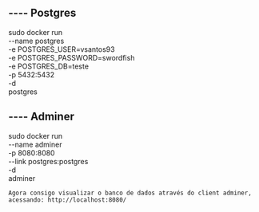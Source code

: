 ## ---- Postgres
sudo docker run \
    --name postgres \
    -e POSTGRES_USER=vsantos93 \
    -e POSTGRES_PASSWORD=swordfish \
    -e POSTGRES_DB=teste \
    -p 5432:5432 \
    -d \
    postgres

## ---- Adminer
sudo docker run \
    --name adminer \
    -p 8080:8080 \
    --link postgres:postgres \
    -d \
    adminer

`Agora consigo visualizar o banco de dados através do client adminer, acessando:
http://localhost:8080/` 